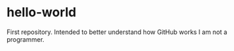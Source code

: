 # hello-world
First repository. Intended to better understand how GitHub works
I am not a programmer.
